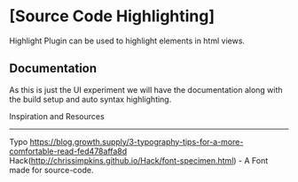 [Source Code Highlighting]
========

Highlight Plugin can be used to highlight elements in html views.

Documentation
-----------
As this is just the UI experiment we will have the documentation along with the build setup and auto syntax highlighting.

Inspiration and Resources
___________

Typo
https://blog.growth.supply/3-typography-tips-for-a-more-comfortable-read-fed478affa8d
Hack(http://chrissimpkins.github.io/Hack/font-specimen.html) - A Font made for source-code.
